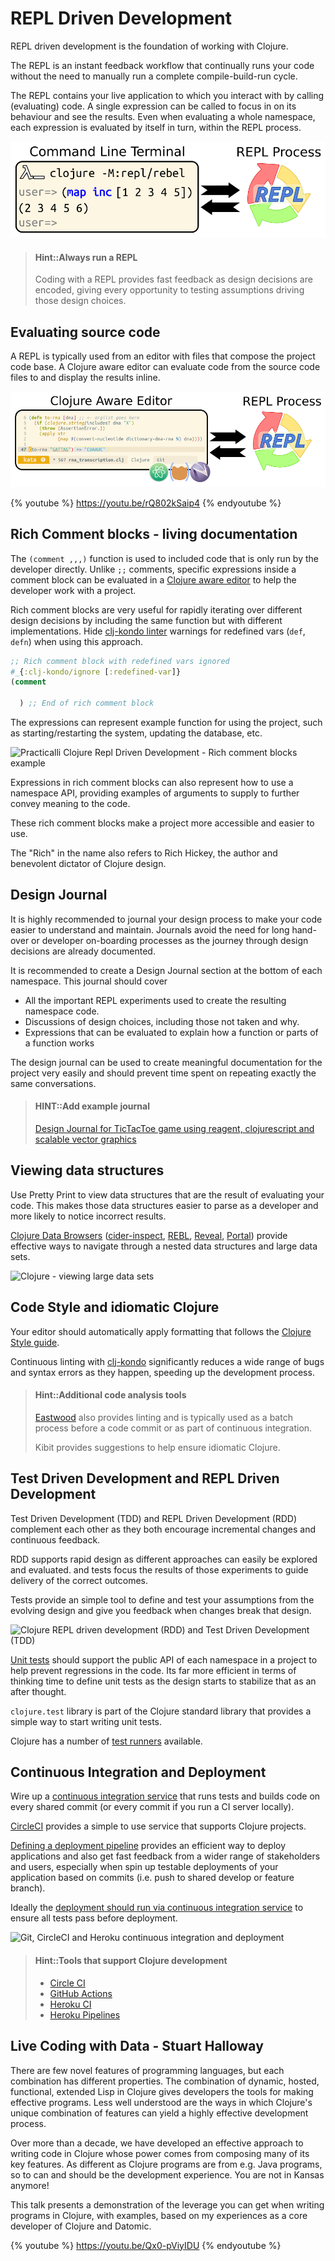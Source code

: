 # REPL Driven Development
REPL driven development is the foundation of working with Clojure.

The REPL is an instant feedback workflow that continually runs your code without the need to manually run a complete compile-build-run cycle.

The REPL contains your live application to which you interact with by calling (evaluating) code.  A single expression can be called to focus in on its behaviour and see the results.  Even when evaluating a whole namespace, each expression is evaluated by itself in turn, within the REPL process.

![Clojure repl driven development using Clojure aware editor](https://raw.githubusercontent.com/jr0cket/developer-guides/master/clojure/clojure-repl-driven-development-rebel-readline.png)

> #### Hint::Always run a REPL
> Coding with a REPL provides fast feedback as design decisions are encoded, giving every opportunity to testing assumptions driving those design choices.


<!-- * Read - code is read by the Clojure reader, passing any macros to the macro reader which converts those macros into Clojure code. -->

<!-- * Evaluate - code is compiled into the host language (e.g. Java bytecode) and executed -->

<!-- * Print - results of the code are displayed, either in the REPL or as part of the application. -->

<!-- * Loop - the REPL is a continuous process that evaluates code, either a single expression or the whole application. -->


## Evaluating source code
A REPL is typically used from an editor with files that compose the project code base.  A Clojure aware editor can evaluate code from the source code files to and display the results inline.

![Clojure repl driven development using Clojure aware editor](https://raw.githubusercontent.com/jr0cket/developer-guides/master/clojure/clojure-repl-driven-development-clojure-aware-editor.png)

{% youtube %}
https://youtu.be/rQ802kSaip4
{% endyoutube %}


## Rich Comment blocks - living documentation
The `(comment ,,,)` function is used to included code that is only run by the developer directly. Unlike `;;` comments, specific expressions inside a comment block can be evaluated in a [Clojure aware editor](/clojure-editors/) to help the developer work with a project.

Rich comment blocks are very useful for rapidly iterating over different design decisions by including the same function but with different implementations.  Hide [clj-kondo linter](/clojure-tools/install/install-clojure.html#clj-kondo-static-analyser--linter) warnings for redefined vars (`def`, `defn`) when using this approach.

```clojure
;; Rich comment block with redefined vars ignored
#_{:clj-kondo/ignore [:redefined-var]}
(comment

  ) ;; End of rich comment block
```

The expressions can represent example function for using the project, such as starting/restarting the system, updating the database, etc.

![Practicalli Clojure Repl Driven Development - Rich comment blocks example](/images/practicalli-clojure-repl-driven-development-rich-comment-blocks.png)

Expressions in rich comment blocks can also represent how to use a namespace API, providing examples of arguments to supply to further convey meaning to the code.

These rich comment blocks make a project more accessible and easier to use.

The "Rich" in the name also refers to Rich Hickey, the author and benevolent dictator of Clojure design.


## Design Journal
It is highly recommended to journal your design process to make your code easier to understand and maintain.  Journals avoid the need for long hand-over or developer on-boarding processes as the journey through design decisions are already documented.

It is recommended to create a Design Journal section at the bottom of each namespace.  This journal should cover

* All the important REPL experiments used to create the resulting namespace code.
* Discussions of design choices, including those not taken and why.
* Expressions that can be evaluated to explain how a function or parts of a function works

The design journal can be used to create meaningful documentation for the project very easily and should prevent time spent on repeating exactly the same conversations.

> #### HINT::Add example journal
> [Design Journal for TicTacToe game using reagent, clojurescript and scalable vector graphics](https://github.com/jr0cket/tictactoe-reagent/blob/master/src/tictactoe_reagent/core.cljs#L124)


## Viewing data structures
Use Pretty Print to view data structures that are the result of evaluating your code.  This makes those data structures easier to parse as a developer and more likely to notice incorrect results.

[Clojure Data Browsers](/clojure-tools/data-browsers/reveal.md) ([cider-inspect](/clojure-tools/data-browsers/clojure-inspector.md), [REBL](/clojure-tools/data-browsers/rebl-data-visualization.md), [Reveal](/clojure-tools/data-browsers/reveal.md), [Portal](/clojure-tools/data-browsers/portal.md)) provide effective ways to navigate through a nested data structures and large data sets.

![Clojure - viewing large data sets](/images/spacemace-clojure-inspect-java-lang-persistentvector.png)


## Code Style and idiomatic Clojure
Your editor should automatically apply formatting that follows the [Clojure Style guide](https://github.com/bbatsov/clojure-style-guide).

Continuous linting with [clj-kondo](https://github.com/borkdude/clj-kondo)  significantly reduces a wide range of bugs and syntax errors as they happen, speeding up the development process.

> #### Hint::Additional code analysis tools
> [Eastwood](https://github.com/jonase/eastwood) also provides linting and is typically used as a batch process before a code commit or as part of continuous integration.
>
> Kibit provides suggestions to help ensure idiomatic Clojure.


## Test Driven Development and REPL Driven Development
Test Driven Development (TDD) and REPL Driven Development (RDD) complement each other as they both encourage incremental changes and continuous feedback.

RDD supports rapid design as different approaches can easily be explored and evaluated.   and tests focus the results of those experiments to guide delivery of the correct outcomes.

Tests provide an simple tool to define and test your assumptions from the evolving design and give you feedback when changes break that design.

![Clojure REPL driven development (RDD) and Test Driven Development (TDD)](https://raw.githubusercontent.com/practicalli/graphic-design/live/repl-tdd-flow.png)

[Unit tests](/testing/unit-testing/) should support the public API of each namespace in a project to help prevent regressions in the code.  Its far more efficient in terms of thinking time to define unit tests as the design starts to stabilize that as an after thought.

`clojure.test` library is part of the Clojure standard library that provides a simple way to start writing unit tests.

Clojure has a number of [test runners](/testing/test-runners/) available.


## Continuous Integration and Deployment
Wire up a [continuous integration service](/testing/integration-testing/) that runs tests and builds code on every shared commit (or every commit if you run a CI server locally).

[CircleCI](/testing/integration-testing/circle-ci/) provides a simple to use service that supports Clojure projects.

[Defining a deployment pipeline](https://practicalli.github.io/clojure-webapps/projects/banking-on-clojure/deployment-pipeline.html) provides an efficient way to deploy applications and also get fast feedback from a wider range of stakeholders and users, especially when spin up testable deployments of your application based on commits  (i.e. push to shared develop or feature branch).

Ideally the [deployment should run via continuous integration service](https://practicalli.github.io/clojure-webapps/projects/banking-on-clojure/deployment-via-ci.html) to ensure all tests pass before deployment.

![Git, CircleCI and Heroku continuous integration and deployment](https://practicalli.github.io/clojure-webapps/images/circleci-workflow-sequential-git-heroku.png)


> #### Hint::Tools that support Clojure development
> * [Circle CI](https://circleci.com/)
> * [GitHub Actions](https://github.com/features/actions)
> * [Heroku CI](https://devcenter.heroku.com/articles/heroku-ci)
> * [Heroku Pipelines](https://devcenter.heroku.com/articles/pipelines)


## Live Coding with Data - Stuart Halloway
There are few novel features of programming languages, but each combination has different properties. The combination of dynamic, hosted, functional, extended Lisp in Clojure gives developers the tools for making effective programs. Less well understood are the ways in which Clojure's unique combination of features can yield a highly effective development process.

Over more than a decade, we have developed an effective approach to writing code in Clojure whose power comes from composing many of its key features. As different as Clojure programs are from e.g. Java programs, so to can and should be the development experience. You are not in Kansas anymore!

This talk presents a demonstration of the leverage you can get when writing programs in Clojure, with examples, based on my experiences as a core developer of Clojure and Datomic.

{% youtube %}
https://youtu.be/Qx0-pViyIDU
{% endyoutube %}
